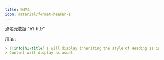```yaml
---
title: 标题1
icon: material/format-header-1
---
```


点名元数据:"h1-title"

用法 :

```md
> [!info|h1-title] I will display inheriting the style of Heading 1s in this theme
> Content will display as usual
```

